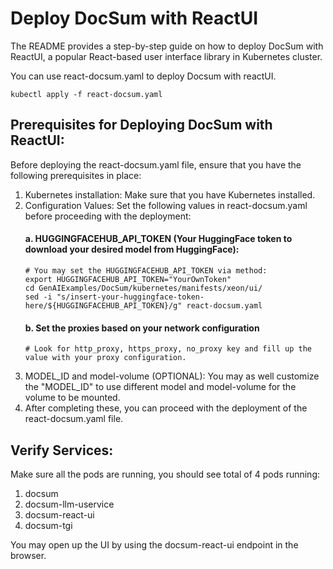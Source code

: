 # Deploy DocSum with ReactUI

The README provides a step-by-step guide on how to deploy DocSum with ReactUI, a popular React-based user interface library in Kubernetes cluster.

You can use react-docsum.yaml to deploy Docsum with reactUI.
```
kubectl apply -f react-docsum.yaml
```

## Prerequisites for Deploying DocSum with ReactUI:
Before deploying the react-docsum.yaml file, ensure that you have the following prerequisites in place:

1. Kubernetes installation: Make sure that you have Kubernetes installed.
2. Configuration Values: Set the following values in react-docsum.yaml before proceeding with the deployment:
    #### a. HUGGINGFACEHUB_API_TOKEN (Your HuggingFace token to download your desired model from HuggingFace):
    ```
    # You may set the HUGGINGFACEHUB_API_TOKEN via method:
    export HUGGINGFACEHUB_API_TOKEN="YourOwnToken"
    cd GenAIExamples/DocSum/kubernetes/manifests/xeon/ui/
    sed -i "s/insert-your-huggingface-token-here/${HUGGINGFACEHUB_API_TOKEN}/g" react-docsum.yaml
    ```
    #### b. Set the proxies based on your network configuration
    ```
    # Look for http_proxy, https_proxy, no_proxy key and fill up the value with your proxy configuration.
    ```
3. MODEL_ID and model-volume (OPTIONAL): You may as well customize the "MODEL_ID" to use different model and model-volume for the volume to be mounted.
4. After completing these, you can proceed with the deployment of the react-docsum.yaml file.

## Verify Services:
Make sure all the pods are running, you should see total of 4 pods running:
1. docsum
2. docsum-llm-uservice
3. docsum-react-ui
4. docsum-tgi

You may open up the UI by using the docsum-react-ui endpoint in the browser.